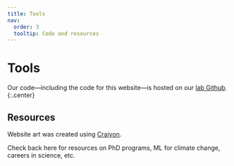 ```yaml
---
title: Tools
nav:
  order: 3
  tooltip: Code and resources
---
```


# <i class="fas fa-tools"></i>Tools

Our code&mdash;including the code for this website&mdash;is hosted on our [lab Github](https://github.com/Lindsay-Lab).
{:.center}

## Resources
Website art was created using [Craiyon](https://www.craiyon.com/).

Check back here for resources on PhD programs, ML for climate change, careers in science, etc. 

<!--{% include search-info.html %}

{% include section.html %}

## Featured

{% include list.html component="card" data="tools" filters="group: featured" %}

{% include section.html %}

## More

{% include list.html component="card" data="tools" filters="group: more" style="small" %}-->
